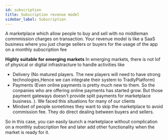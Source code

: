 ```yaml
---
id: subscription
title: Subscription revenue model
sidebar_label: Subscription
---
```


A marketplace which allow people to buy and sell with no middleman commmission charges on transaction. Your revenue model is like a SaaS business where you just charge sellers or buyers for the usage of the app on a monthly subscription fee


**Highly suitable for emerging markets**
In emerging markets, there is not lof of physical or digital infrastracture to handle activities like 
- Delivery (No matured players. The new players will need to have strong technologies,Hence we can integrate their system to TradlyPlatform)
- Payments (Even online payments is pretty much new to them. So the conpanies who are offering online payments has started grow. But those payment gateways doesn't provide split payments for marketplace business. ). We faced this situations for many of our clients 
- Mindset of people sometimes they want to skip the marketplace to avoid commission fee. They do direct dealing between buyers and sellers. 

So in this case, you can easily launch a marketplace without complication on a monthly subscription fee and later add other functionality when the market is ready for it. 